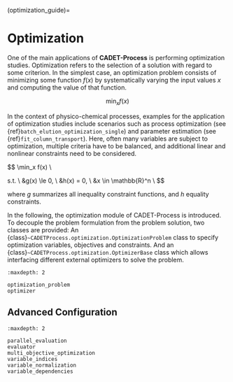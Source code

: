 (optimization_guide)=
# Optimization
One of the main applications of **CADET-Process** is performing optimization studies.
Optimization refers to the selection of a solution with regard to some criterion.
In the simplest case, an optimization problem consists of minimizing some function $f(x)$ by systematically varying the input values $x$ and computing the value of that function.

$$
\min_x f(x)
$$

In the context of physico-chemical processes, examples for the application of optimization studies include scenarios such as process optimization (see {ref}`batch_elution_optimization_single`) and parameter estimation (see {ref}`fit_column_transport`).
Here, often many variables are subject to optimization, multiple criteria have to be balanced, and additional linear and nonlinear constraints need to be considered.

$$
\min_x f(x) \\

s.t. \\
    &g(x) \le 0, \\
    &h(x) = 0, \\
    &x \in \mathbb{R}^n \\
$$

where $g$ summarizes all inequality constraint functions, and $h$ equality constraints.


In the following, the optimization module of CADET-Process is introduced.
To decouple the problem formulation from the problem solution, two classes are provided:
An {class}`~CADETProcess.optimization.OptimizationProblem` class to specify optimization variables, objectives and constraints.
And an {class}`~CADETProcess.optimization.OptimizerBase` class which allows interfacing different external optimizers to solve the problem.

```{toctree}
:maxdepth: 2

optimization_problem
optimizer
```

## Advanced Configuration
```{toctree}
:maxdepth: 2

parallel_evaluation
evaluator
multi_objective_optimization
variable_indices
variable_normalization
variable_dependencies
```
